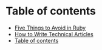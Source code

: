 # Table of contents

* [Five Things to Avoid in Ruby](README.md)
* [How to Write Technical Articles](how-to-write-technical-articles.md)
* [Table of contents](summary.md)
